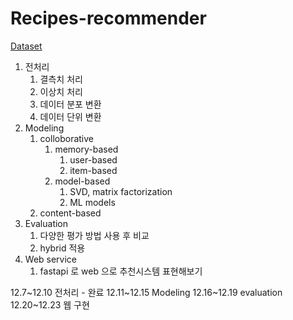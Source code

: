 # Recipes-recommender

[Dataset](https://www.kaggle.com/datasets/shuyangli94/food-com-recipes-and-user-interactions/data?select=RAW_interactions.csv)


1. 전처리
    1. 결측치 처리
    2. 이상치 처리
    3. 데이터 분포 변환
    4. 데이터 단위 변환
2. Modeling
    1. colloborative
        1. memory-based
            1. user-based
            2. item-based
        2. model-based
            1. SVD, matrix factorization
            2. ML models
    2. content-based
3. Evaluation
    1. 다양한 평가 방법 사용 후 비교
    2. hybrid 적용
4. Web service
    1. fastapi 로 web 으로 추천시스템 표현해보기


12.7~12.10 전처리 - 완료
12.11~12.15 Modeling
12.16~12.19 evaluation
12.20~12.23 웹 구현

